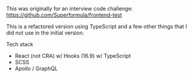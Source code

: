 This was originally for an interview code challenge: https://github.com/Superformula/frontend-test

This is a refactored version using TypeScript and a few other things that I did not use in the 
initial version. 

Tech stack
- React (not CRA) w/ Hooks (16.9) w/ TypeScript
- SCSS
- Apollo / GraphQL